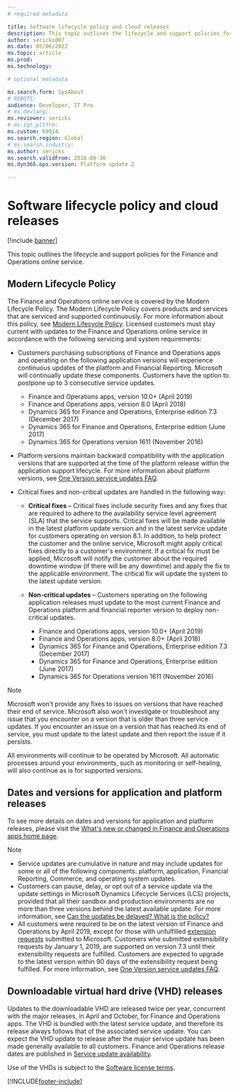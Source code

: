 ```yaml
---
# required metadata

title: Software lifecycle policy and cloud releases
description: This topic outlines the lifecycle and support policies for the Finance and Operations online service.
author: sericks007
ms.date: 05/06/2022
ms.topic: article
ms.prod: 
ms.technology: 

# optional metadata

ms.search.form: SysAbout
# ROBOTS: 
audience: Developer, IT Pro
# ms.devlang: 
ms.reviewer: sericks
# ms.tgt_pltfrm: 
ms.custom: 69914
ms.search.region: Global
# ms.search.industry: 
ms.author: sericks
ms.search.validFrom: 2016-08-30
ms.dyn365.ops.version: Platform update 2

---
```


# Software lifecycle policy and cloud releases

[!include [banner](../includes/banner.md)]

This topic outlines the lifecycle and support policies for the Finance and Operations online service.

## Modern Lifecycle Policy
The Finance and Operations online service is covered by the Modern Lifecycle Policy. The Modern Lifecycle Policy covers products and services that are serviced and supported continuously. For more information about this policy, see [Modern Lifecycle Policy](https://support.microsoft.com/help/30881). Licensed customers must stay current with updates to the Finance and Operations online service in accordance with the following servicing and system requirements:

- Customers purchasing subscriptions of Finance and Operations apps and operating on the following application versions will experience continuous updates of the platform and Financial Reporting. Microsoft will continually update these components. Customers have the option to postpone up to 3 consecutive service updates.
    - Finance and Operations apps, version 10.0+ (April 2019)
    - Finance and Operations apps, version 8.0 (April 2018)
    - Dynamics 365 for Finance and Operations, Enterprise edition 7.3 (December 2017)   
    - Dynamics 365 for Finance and Operations, Enterprise edition (June 2017)
    - Dynamics 365 for Operations version 1611 (November 2016)
    

- Platform versions maintain backward compatibility with the application versions that are supported at the time of the platform release within the application support lifecycle. For more information about platform versions, see [One Version service updates FAQ](../../fin-ops/get-started/one-version.md).

- Critical fixes and non-critical updates are handled in the following way:

    - **Critical fixes** – Critical fixes include security fixes and any fixes that are required to adhere to the availability service level agreement (SLA) that the service supports. Critical fixes will be made available in the latest platform update version and in the latest service update for customers operating on version 8.1. In addition, to help protect the customer and the online service, Microsoft might apply critical fixes directly to a customer's environment. If a critical fix must be applied, Microsoft will notify the customer about the required downtime window (if there will be any downtime) and apply the fix to the applicable environment. The critical fix will update the system to the latest update version.

    - **Non-critical updates** – Customers operating on the following application releases must update to the most current Finance and Operations platform and financial reporter version to deploy non-critical updates. 
    
      - Finance and Operations apps, version 10.0+ (April 2019)
      - Finance and Operations apps, version 8.0+ (April 2018)
      - Dynamics 365 for Finance and Operations, Enterprise edition 7.3 (December 2017)   
      - Dynamics 365 for Finance and Operations, Enterprise edition (June 2017)
      - Dynamics 365 for Operations version 1611 (November 2016)          

> [!NOTE]
> Microsoft won't provide any fixes to issues on versions that have reached their end of service. Microsoft also won't investigate or troubleshoot any issue that you encounter on a version that is older than three service updates. If you encounter an issue on a version that has reached its end of service, you must update to the latest update and then report the issue if it persists.
>
> All environments will continue to be operated by Microsoft. All automatic processes around your environments, such as monitoring or self-healing, will also continue as is for supported versions.

## Dates and versions for application and platform releases

To see more details on dates and versions for application and platform releases, please visit the [What's new or changed in Finance and Operations apps home page](../../fin-ops/get-started/whats-new-changed.md).

> [!NOTE]
> -  Service updates are cumulative in nature and may include updates for some or all of the following components:  platform, application, Financial Reporting, Commerce, and operating system updates. 
> -  Customers can pause, delay, or opt out of a service update via the update settings in Microsoft Dynamics Lifecycle Services (LCS) projects, provided that all their sandbox and production environments are no more than three versions behind the latest available update. For more information, see [Can the updates be delayed? What is the policy?](../../fin-ops/get-started/one-version.md#can-the-updates-be-delayed-what-is-the-policy)
> -  All customers were required to be on the latest version of Finance and Operations by April 2019, except for those with unfulfilled [extension requests](../extensibility/extensibility-home-page.md) submitted to Microsoft. Customers who submitted extensibility requests by January 1, 2019, are supported on version 7.3 until their extensibility requests are fulfilled. Customers are expected to upgrade to the latest version within 90 days of the extensibility request being fulfilled. For more information, see [One Version service updates FAQ](../../fin-ops/get-started/one-version.md). 

## Downloadable virtual hard drive (VHD) releases
Updates to the downloadable VHD are released twice per year, concurrent with the major releases, in April and October, for Finance and Operations apps. The VHD is bundled with the latest service update, and therefore its release always follows that of the associated service update. You can expect the VHD update to release after the major service update has been made generally available to all customers. Finance and Operations release dates are published in [Service update availability](../../fin-ops/get-started/public-preview-releases.md#targeted-release-schedule-dates-subject-to-change).

Use of the VHDs is subject to the [Software license terms](https://go.microsoft.com/fwlink/?linkid=851163).


[!INCLUDE[footer-include](../../../includes/footer-banner.md)]
